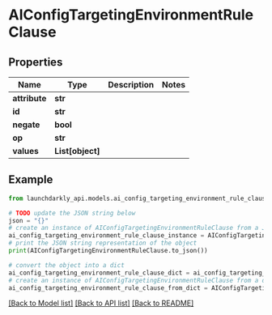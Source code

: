 # AIConfigTargetingEnvironmentRuleClause


## Properties

Name | Type | Description | Notes
------------ | ------------- | ------------- | -------------
**attribute** | **str** |  | 
**id** | **str** |  | 
**negate** | **bool** |  | 
**op** | **str** |  | 
**values** | **List[object]** |  | 

## Example

```python
from launchdarkly_api.models.ai_config_targeting_environment_rule_clause import AIConfigTargetingEnvironmentRuleClause

# TODO update the JSON string below
json = "{}"
# create an instance of AIConfigTargetingEnvironmentRuleClause from a JSON string
ai_config_targeting_environment_rule_clause_instance = AIConfigTargetingEnvironmentRuleClause.from_json(json)
# print the JSON string representation of the object
print(AIConfigTargetingEnvironmentRuleClause.to_json())

# convert the object into a dict
ai_config_targeting_environment_rule_clause_dict = ai_config_targeting_environment_rule_clause_instance.to_dict()
# create an instance of AIConfigTargetingEnvironmentRuleClause from a dict
ai_config_targeting_environment_rule_clause_from_dict = AIConfigTargetingEnvironmentRuleClause.from_dict(ai_config_targeting_environment_rule_clause_dict)
```
[[Back to Model list]](../README.md#documentation-for-models) [[Back to API list]](../README.md#documentation-for-api-endpoints) [[Back to README]](../README.md)


